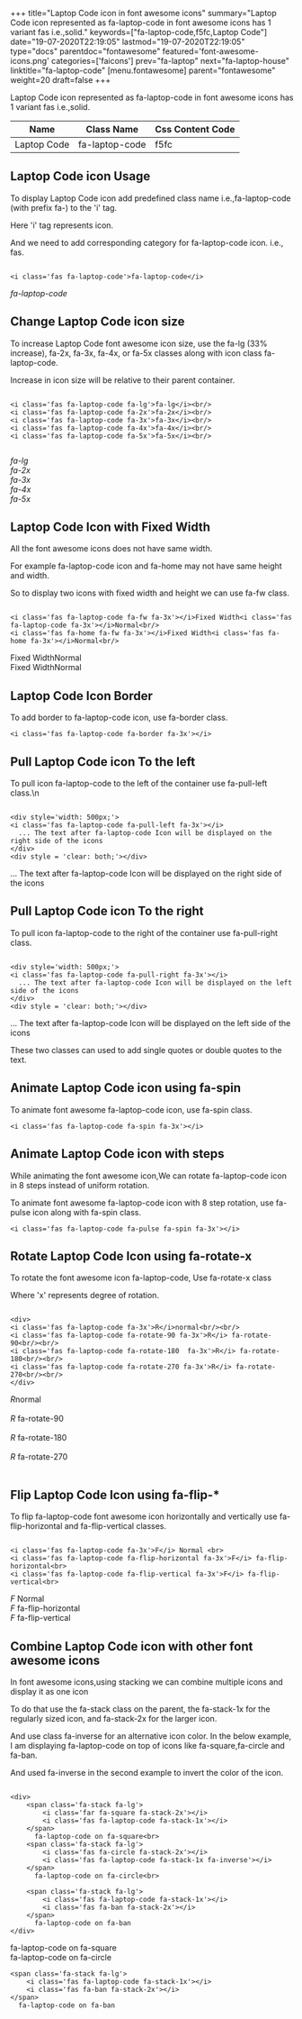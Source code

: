 +++
title="Laptop Code icon in font awesome icons"
summary="Laptop Code icon represented as fa-laptop-code in font awesome icons has 1 variant fas i.e.,solid."
keywords=["fa-laptop-code,f5fc,Laptop Code"]
date="19-07-2020T22:19:05"
lastmod="19-07-2020T22:19:05"
type="docs"
parentdoc="fontawesome"
featured='font-awesome-icons.png'
categories=['faicons']
prev="fa-laptop"
next="fa-laptop-house"
linktitle="fa-laptop-code"
[menu.fontawesome]
parent="fontawesome"
weight=20
draft=false
+++


Laptop Code icon represented as fa-laptop-code in font awesome icons has 1 variant fas i.e.,solid.

<div class='table-responsive'><table class='table'><thead><tr><th>Name</th><th>Class Name</th><th>Css Content Code</th></tr></thead><tbody><tr><td>Laptop Code</td><td>fa-laptop-code</td><td>f5fc</td></tr></tbody></table></div>



## Laptop Code icon Usage

To display Laptop Code icon add predefined class name i.e.,fa-laptop-code (with prefix fa-) to the 'i' tag.

Here 'i' tag represents icon.

And we need to add corresponding category for fa-laptop-code icon. i.e., fas.


```

<i class='fas fa-laptop-code'>fa-laptop-code</i>
```

<i class='fas fa-laptop-code'>fa-laptop-code</i>




## Change Laptop Code icon size
To increase Laptop Code font awesome icon size, use the fa-lg (33% increase), fa-2x, fa-3x, fa-4x, or fa-5x classes along with icon class fa-laptop-code.

Increase in icon size will be relative to their parent container. 

```

<i class='fas fa-laptop-code fa-lg'>fa-lg</i><br/>
<i class='fas fa-laptop-code fa-2x'>fa-2x</i><br/>
<i class='fas fa-laptop-code fa-3x'>fa-3x</i><br/>
<i class='fas fa-laptop-code fa-4x'>fa-4x</i><br/>
<i class='fas fa-laptop-code fa-5x'>fa-5x</i><br/>
            
```

<i class='fas fa-laptop-code fa-lg'>fa-lg</i><br/>
<i class='fas fa-laptop-code fa-2x'>fa-2x</i><br/>
<i class='fas fa-laptop-code fa-3x'>fa-3x</i><br/>
<i class='fas fa-laptop-code fa-4x'>fa-4x</i><br/>
<i class='fas fa-laptop-code fa-5x'>fa-5x</i><br/>
            



## Laptop Code Icon with Fixed Width 

All the font awesome icons does not have same width.

For example fa-laptop-code icon and fa-home may not have same height and width.

So to display two icons with fixed width and height we can use fa-fw class.


```

<i class='fas fa-laptop-code fa-fw fa-3x'></i>Fixed Width<i class='fas fa-laptop-code fa-3x'></i>Normal<br/>
<i class='fas fa-home fa-fw fa-3x'></i>Fixed Width<i class='fas fa-home fa-3x'></i>Normal<br/>
```

<i class='fas fa-laptop-code fa-fw fa-3x'></i>Fixed Width<i class='fas fa-laptop-code fa-3x'></i>Normal<br/>
<i class='fas fa-home fa-fw fa-3x'></i>Fixed Width<i class='fas fa-home fa-3x'></i>Normal<br/>



## Laptop Code Icon Border 

To add border to fa-laptop-code icon, use fa-border class.


```
<i class='fas fa-laptop-code fa-border fa-3x'></i>

```
<i class='fas fa-laptop-code fa-border fa-3x'></i>





## Pull Laptop Code icon To the left

To pull icon fa-laptop-code to the left of the container use fa-pull-left class.\n

```

<div style='width: 500px;'>
<i class='fas fa-laptop-code fa-pull-left fa-3x'></i>
  ... The text after fa-laptop-code Icon will be displayed on the right side of the icons
</div>
<div style = 'clear: both;'></div>
```

<div style='width: 500px;'>
<i class='fas fa-laptop-code fa-pull-left fa-3x'></i>
  ... The text after fa-laptop-code Icon will be displayed on the right side of the icons
</div>
<div style = 'clear: both;'></div>




## Pull Laptop Code icon To the right
To pull icon fa-laptop-code to the right of the container use fa-pull-right class.

```

<div style='width: 500px;'>
<i class='fas fa-laptop-code fa-pull-right fa-3x'></i>
  ... The text after fa-laptop-code Icon will be displayed on the left side of the icons
</div>
<div style = 'clear: both;'></div>
```

<div style='width: 500px;'>
<i class='fas fa-laptop-code fa-pull-right fa-3x'></i>
  ... The text after fa-laptop-code Icon will be displayed on the left side of the icons
</div>
<div style = 'clear: both;'></div>

These two classes can used to add single quotes or double quotes to the text.


## Animate Laptop Code icon using fa-spin
To animate font awesome fa-laptop-code icon, use fa-spin class.

```
<i class='fas fa-laptop-code fa-spin fa-3x'></i>
```
<i class='fas fa-laptop-code fa-spin fa-3x'></i>




## Animate Laptop Code icon with steps
While animating the font awesome icon,We can rotate fa-laptop-code icon in 8 steps instead of uniform rotation.

To animate font awesome fa-laptop-code icon with 8 step rotation, use fa-pulse icon along with fa-spin class.


```
<i class='fas fa-laptop-code fa-pulse fa-spin fa-3x'></i>

```
<i class='fas fa-laptop-code fa-pulse fa-spin fa-3x'></i>





## Rotate Laptop Code Icon using fa-rotate-x
To rotate the font awesome icon fa-laptop-code, Use fa-rotate-x class

Where 'x' represents degree of rotation.


```

<div>
<i class='fas fa-laptop-code fa-3x'>R</i>normal<br/><br/>
<i class='fas fa-laptop-code fa-rotate-90 fa-3x'>R</i> fa-rotate-90<br/><br/> 
<i class='fas fa-laptop-code fa-rotate-180  fa-3x'>R</i> fa-rotate-180<br/><br/> 
<i class='fas fa-laptop-code fa-rotate-270 fa-3x'>R</i> fa-rotate-270<br/><br/>
</div>
```

<div>
<i class='fas fa-laptop-code fa-3x'>R</i>normal<br/><br/>
<i class='fas fa-laptop-code fa-rotate-90 fa-3x'>R</i> fa-rotate-90<br/><br/> 
<i class='fas fa-laptop-code fa-rotate-180  fa-3x'>R</i> fa-rotate-180<br/><br/> 
<i class='fas fa-laptop-code fa-rotate-270 fa-3x'>R</i> fa-rotate-270<br/><br/>
</div>




## Flip Laptop Code Icon using fa-flip-*
To flip fa-laptop-code font awesome icon horizontally and vertically use fa-flip-horizontal and fa-flip-vertical classes. 

```

<i class='fas fa-laptop-code fa-3x'>F</i> Normal <br>
<i class='fas fa-laptop-code fa-flip-horizontal fa-3x'>F</i> fa-flip-horizontal<br>
<i class='fas fa-laptop-code fa-flip-vertical fa-3x'>F</i> fa-flip-vertical<br>
```

<i class='fas fa-laptop-code fa-3x'>F</i> Normal <br>
<i class='fas fa-laptop-code fa-flip-horizontal fa-3x'>F</i> fa-flip-horizontal<br>
<i class='fas fa-laptop-code fa-flip-vertical fa-3x'>F</i> fa-flip-vertical<br>




## Combine Laptop Code icon with other font awesome icons
In font awesome icons,using stacking we can combine multiple icons and display it as one icon 

To do that use the fa-stack class on the parent, the fa-stack-1x for the regularly sized icon, and fa-stack-2x for the larger icon.

And use class fa-inverse for an alternative icon color. 
In the below example, I am displaying fa-laptop-code on top of icons like fa-square,fa-circle and fa-ban.

And used fa-inverse in the second example to invert the color of the icon.

```

<div>
    <span class='fa-stack fa-lg'>
        <i class='far fa-square fa-stack-2x'></i>
        <i class='fas fa-laptop-code fa-stack-1x'></i>
    </span>
      fa-laptop-code on fa-square<br>
    <span class='fa-stack fa-lg'>
        <i class='fas fa-circle fa-stack-2x'></i>
        <i class='fas fa-laptop-code fa-stack-1x fa-inverse'></i>
    </span>
      fa-laptop-code on fa-circle<br>

    <span class='fa-stack fa-lg'>
        <i class='fas fa-laptop-code fa-stack-1x'></i>
        <i class='fas fa-ban fa-stack-2x'></i>
    </span>
      fa-laptop-code on fa-ban
</div>
```

<div>
    <span class='fa-stack fa-lg'>
        <i class='far fa-square fa-stack-2x'></i>
        <i class='fas fa-laptop-code fa-stack-1x'></i>
    </span>
      fa-laptop-code on fa-square<br>
    <span class='fa-stack fa-lg'>
        <i class='fas fa-circle fa-stack-2x'></i>
        <i class='fas fa-laptop-code fa-stack-1x fa-inverse'></i>
    </span>
      fa-laptop-code on fa-circle<br>

    <span class='fa-stack fa-lg'>
        <i class='fas fa-laptop-code fa-stack-1x'></i>
        <i class='fas fa-ban fa-stack-2x'></i>
    </span>
      fa-laptop-code on fa-ban
</div>






